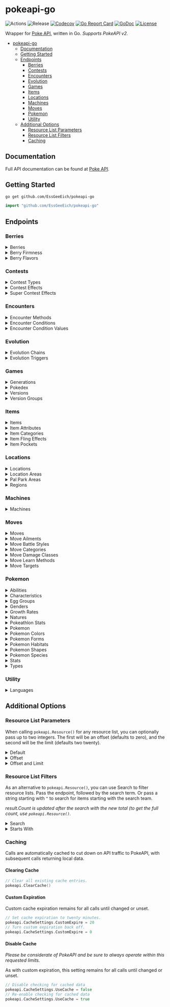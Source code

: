 # pokeapi-go
![Actions](https://github.com/EssGeeEich/pokeapi-go/workflows/Actions/badge.svg)
![Release](https://img.shields.io/github/v/release/EssGeeEich/pokeapi-go)
[![Codecov](https://img.shields.io/codecov/c/github/EssGeeEich/pokeapi-go.svg?style=flat)](https://codecov.io/gh/EssGeeEich/pokeapi-go)
[![Go Report Card](https://goreportcard.com/badge/github.com/EssGeeEich/pokeapi-go?style=flat)](https://goreportcard.com/report/github.com/EssGeeEich/pokeapi-go)
[![GoDoc](https://img.shields.io/badge/go-documentation-blue.svg?style=flat)](http://godoc.org/github.com/EssGeeEich/pokeapi-go)
[![License](https://img.shields.io/badge/license-mit-blue.svg?style=flat)](https://raw.githubusercontent.com/EssGeeEich/pokeapi-go/master/LICENSE)

Wrapper for [Poke API](https://pokeapi.co), written in Go. *Supports PokeAPI v2.*

- [pokeapi-go](#pokeapi-go)
  - [Documentation](#Documentation)
  - [Getting Started](#Getting-Started)
  - [Endpoints](#Endpoints)
    - [Berries](#Berries)
    - [Contests](#Contests)
    - [Encounters](#Encounters)
    - [Evolution](#Evolution)
    - [Games](#Games)
    - [Items](#Items)
    - [Locations](#Locations)
    - [Machines](#Machines)
    - [Moves](#Moves)
    - [Pokemon](#Pokemon)
    - [Utility](#Utility)
  - [Additional Options](#Additional-Options)
    - [Resource List Parameters](#Resource-List-Parameters)
    - [Resource List Filters](#Resource-List-Filters)
    - [Caching](#Caching)

## Documentation

Full API documentation can be found at [Poke API](https://pokeapi.co/docs/v2.html).

## Getting Started

```bash
go get github.com/EssGeeEich/pokeapi-go
```

```go
import "github.com/EssGeeEich/pokeapi-go"
```

## Endpoints

### Berries

<details>
  <summary>Berries</summary>
  
  #### Get Berries

  ```go
  b := pokeapi.Resource("berry")
  ```

  #### Get Berry

  *Must pass an ID (e.g. "1") or name (e.g. "cheri").*

  ```go
  b := pokeapi.Berry("cheri")
  ```
</details>

<details>
  <summary>Berry Firmness</summary>
  
  #### Get Berry Firmnesses

  ```go
  b := pokeapi.Resource("berry-firmness")
  ```

  #### Get Berry Firmness

  *Must pass an ID (e.g. "1") or name (e.g. "very-soft").*

  ```go
  b := pokeapi.BerryFirmness("very-soft")
  ```
</details>

<details>
  <summary>Berry Flavors</summary>
  
  #### Get Berry Flavors

  ```go
  b := pokeapi.Resource("berry-flavor")
  ```

  #### Get Berry Flavor

  *Must pass an ID (e.g. "1") or name (e.g. "spicy").*

  ```go
  b := pokeapi.BerryFlavor("spicy")
  ```
</details>

### Contests

<details>
  <summary>Contest Types</summary>
  
  #### Get Contest Types

  ```go
  c := pokeapi.Resource("berry")
  ```

  #### Get Contest Type

  *Must pass an ID (e.g. "1") or name (e.g. "cool").*

  ```go
  c := pokeapi.ContestType("cool")
  ```
</details>

<details>
  <summary>Contest Effects</summary>
  
  #### Get Contest Effects

  ```go
  c := pokeapi.Resource("contest-effect")
  ```

  #### Get Contest Effect

  *Must pass an ID (e.g. "1").*

  ```go
  c := pokeapi.ContestEffect("1")
  ```
</details>

<details>
  <summary>Super Contest Effects</summary>
  
  #### Get Super Contest Effects

  ```go
  c := pokeapi.Resource("super-contest-effect")
  ```

  #### Get Super Contest Effect

  *Must pass an ID (e.g. "1").*

  ```go
  c := pokeapi.SuperContestEffect("1")
  ```
</details>

### Encounters

<details>
  <summary>Encounter Methods</summary>
  
  #### Get Encounter Methods

  ```go
  e := pokeapi.Resource("encounter-method")
  ```

  #### Get Encounter Method

  *Must pass an ID (e.g. "1") or name (e.g. "walk").*

  ```go
  e := pokeapi.EncounterMethod("walk")
  ```
</details>

<details>
  <summary>Encounter Conditions</summary>
  
  #### Get Encounter Conditions

  ```go
  e := pokeapi.Resource("encounter-condition")
  ```

  #### Get Encounter Condition

  *Must pass an ID (e.g. "1") or name (e.g. "swarm").*

  ```go
  e := pokeapi.EncounterCondition("swarm")
  ```
</details>

<details>
  <summary>Encounter Condition Values</summary>
  
  #### Get Encounter Condition Values

  ```go
  e := pokeapi.Resource("encounter-condition-value")
  ```

  #### Get Encounter Condition Value

  *Must pass an ID (e.g. "1") or name (e.g. "swarm-yes").*

  ```go
  e := pokeapi.EncounterConditionValue("swarm-yes")
  ```
</details>

### Evolution

<details>
  <summary>Evolution Chains</summary>
  
  #### Get Evolution Chains

  ```go
  e := pokeapi.Resource("evolution-chain")
  ```

  #### Get Evolution Chain

  *Must pass an ID (e.g. "1").*

  ```go
  e := pokeapi.EvolutionChain("1")
  ```
</details>

<details>
  <summary>Evolution Triggers</summary>
  
  #### Get Evolution Triggers

  ```go
  e := pokeapi.Resource("evolution-trigger")
  ```

  #### Get Evolution Trigger

  *Must pass an ID (e.g. "1") or name (e.g. "level-up").*

  ```go
  e := pokeapi.EvolutionTrigger("level-up")
  ```
</details>

### Games

<details>
  <summary>Generations</summary>
  
  #### Get Generations

  ```go
  g := pokeapi.Resource("generation")
  ```

  #### Get Generation

  *Must pass an ID (e.g. "1") or name (e.g. "generation-i").*

  ```go
  g := pokeapi.Generation("generation-i")
  ```
</details>

<details>
  <summary>Pokedex</summary>
  
  #### Get All Pokedex

  ```go
  g := pokeapi.Resource("pokedex")
  ```

  #### Get Single Pokedex

  *Must pass an ID (e.g. "1") or name (e.g. "national").*

  ```go
  g := pokeapi.Pokedex("national")
  ```
</details>

<details>
  <summary>Versions</summary>
  
  #### Get Versions

  ```go
  g := pokeapi.Resource("version")
  ```

  #### Get Version

  *Must pass an ID (e.g. "1") or name (e.g. "red").*

  ```go
  g := pokeapi.Version("red")
  ```
</details>

<details>
  <summary>Version Groups</summary>
  
  #### Get Version Groups

  ```go
  g := pokeapi.Resource("version-group")
  ```

  #### Get Version Group

  *Must pass an ID (e.g. "1") or name (e.g. "red-blue").*

  ```go
  g := pokeapi.VersionGroup("red-blue")
  ```
</details>

### Items

<details>
  <summary>Items</summary>
  
  #### Get Items

  ```go
  i := pokeapi.Resource("item")
  ```

  #### Get Item

  *Must pass an ID (e.g. "1") or name (e.g. "master-ball").*

  ```go
  i := pokeapi.Item("master-ball")
  ```
</details>

<details>
  <summary>Item Attributes</summary>
  
  #### Get Item Attributes

  ```go
  i := pokeapi.Resource("item-attribute")
  ```

  #### Get Item Attribute

  *Must pass an ID (e.g. "1") or name (e.g. "countable").*

  ```go
  i := pokeapi.ItemAttribute("countable")
  ```
</details>

<details>
  <summary>Item Categories</summary>
  
  #### Get Item Ctegories

  ```go
  i := pokeapi.Resource("item-category")
  ```

  #### Get Item Category

  *Must pass an ID (e.g. "1") or name (e.g. "stat-boosts").*

  ```go
  i := pokeapi.ItemCategory("stat-boosts")
  ```
</details>

<details>
  <summary>Item Fling Effects</summary>
  
  #### Get Item Fling Effects

  ```go
  i := pokeapi.Resource("item-fling-effect")
  ```

  #### Get Item Fling Effect

  *Must pass an ID (e.g. "1") or name (e.g. "badly-poison").*

  ```go
  i := pokeapi.ItemFlingEffect("badly-poison")
  ```
</details>

<details>
  <summary>Item Pockets</summary>
  
  #### Get Item Pockets

  ```go
  i := pokeapi.Resource("item-pocket")
  ```

  #### Get Item Pocket

  *Must pass an ID (e.g. "1") or name (e.g. "misc").*

  ```go
  i := pokeapi.ItemPocket("misc")
  ```
</details>

### Locations

<details>
  <summary>Locations</summary>
  
  #### Get Locations

  ```go
  l := pokeapi.Resource("location")
  ```

  #### Get Location

  *Must pass an ID (e.g. "1") or name (e.g. "canalave-city").*

  ```go
  l := pokeapi.Location("canalave-city")
  ```
</details>

<details>
  <summary>Location Areas</summary>
  
  #### Get Location Areas

  ```go
  l := pokeapi.Resource("location-area")
  ```

  #### Get Location Area

  *Must pass an ID (e.g. "1") or name (e.g. "canalave-city-area").*

  ```go
  l := pokeapi.LocationArea("canalave-city-area")
  ```
</details>

<details>
  <summary>Pal Park Areas</summary>
  
  #### Get Pal Park Areas

  ```go
  l := pokeapi.Resource("pal-park-area")
  ```

  #### Get Pal Park Area

  *Must pass an ID (e.g. "1") or name (e.g. "forest").*

  ```go
  l := pokeapi.PalParkArea("forest")
  ```
</details>

<details>
  <summary>Regions</summary>
  
  #### Get Regions

  ```go
  l := pokeapi.Resource("region")
  ```

  #### Get Region

  *Must pass an ID (e.g. "1") or name (e.g. "kanto").*

  ```go
  l := pokeapi.Region("kanto")
  ```
</details>

### Machines

<details>
  <summary>Machines</summary>
  
  #### Get Machines

  ```go
  m := pokeapi.Resource("machine")
  ```

  #### Get Machine

  *Must pass an ID (e.g. "1").*

  ```go
  m := pokeapi.Machine("1")
  ```
</details>

### Moves

<details>
  <summary>Moves</summary>
  
  #### Get Moves

  ```go
  m := pokeapi.Resource("move")
  ```

  #### Get Move

  *Must pass an ID (e.g. "1") or name (e.g. "pound").*

  ```go
  m := pokeapi.Move("pound")
  ```
</details>

<details>
  <summary>Move Ailments</summary>
  
  #### Get Move Ailments

  ```go
  m := pokeapi.Resource("move-ailment")
  ```

  #### Get Move Ailment

  *Must pass an ID (e.g. "1") or name (e.g. "paralysis").*

  ```go
  m := pokeapi.MoveAilment("paralysis")
  ```
</details>

<details>
  <summary>Move Battle Styles</summary>
  
  #### Get Move Battle Styles

  ```go
  m := pokeapi.Resource("move-battle-style")
  ```

  #### Get Move Battle Style

  *Must pass an ID (e.g. "1") or name (e.g. "attack").*

  ```go
  m := pokeapi.MoveBattleStyle("attack")
  ```
</details>

<details>
  <summary>Move Categories</summary>
  
  #### Get Move Categories

  ```go
  m := pokeapi.Resource("move-catgory")
  ```

  #### Get Move Category

  *Must pass an ID (e.g. "1") or name (e.g. "ailment").*

  ```go
  m := pokeapi.MoveCategory("ailment")
  ```
</details>

<details>
  <summary>Move Damage Classes</summary>
  
  #### Get Move Damage Classes

  ```go
  m := pokeapi.Resource("move-damage-class")
  ```

  #### Get Move Damage Class

  *Must pass an ID (e.g. "1") or name (e.g. "status").*

  ```go
  m := pokeapi.MoveDamageClass("status")
  ```
</details>

<details>
  <summary>Move Learn Methods</summary>
  
  #### Get Move Learn Methods

  ```go
  m := pokeapi.Resource("move-learn-method")
  ```

  #### Get Move Learn Method

  *Must pass an ID (e.g. "1") or name (e.g. "level-up").*

  ```go
  m := pokeapi.MoveLearnMethod("level-up")
  ```
</details>

<details>
  <summary>Move Targets</summary>
  
  #### Get Move Targets

  ```go
  m := pokeapi.Resource("move-target")
  ```

  #### Get Move Target

  *Must pass an ID (e.g. "1") or name (e.g. "specific-move").*

  ```go
  m := pokeapi.MoveTarget("specific-move")
  ```
</details>

### Pokemon

<details>
  <summary>Abilities</summary>
  
  #### Get Abilities

  ```go
  p := pokeapi.Resource("ability")
  ```

  #### Get Ability

  *Must pass an ID (e.g. "1") or name (e.g. "stench").*

  ```go
  p := pokeapi.Ability("stench")
  ```
</details>

<details>
  <summary>Characteristics</summary>
  
  #### Get Characteristics

  ```go
  p := pokeapi.Resource("characteristic")
  ```

  #### Get Characteristic

  *Must pass an ID (e.g. "1").*

  ```go
  p := pokeapi.Characteristic("1")
  ```
</details>

<details>
  <summary>Egg Groups</summary>
  
  #### Get Egg Groups

  ```go
  p := pokeapi.Resource("egg-group")
  ```

  #### Get Egg Group

  *Must pass an ID (e.g. "1") or name (e.g. "monster").*

  ```go
  p := pokeapi.EggGroup("monster")
  ```
</details>

<details>
  <summary>Genders</summary>
  
  #### Get Genders

  ```go
  p := pokeapi.Resource("gender")
  ```

  #### Get Gender

  *Must pass an ID (e.g. "1") or name (e.g. "female").*

  ```go
  p := pokeapi.Gender("female")
  ```
</details>

<details>
  <summary>Growth Rates</summary>
  
  #### Get Growth Rates

  ```go
  p := pokeapi.Resource("growth-rate")
  ```

  #### Get Growth Rate

  *Must pass an ID (e.g. "1") or name (e.g. "slow").*

  ```go
  p := pokeapi.GrowthRate("slow")
  ```
</details>

<details>
  <summary>Natures</summary>
  
  #### Get Natures

  ```go
  p := pokeapi.Resource("nature")
  ```

  #### Get Nature

  *Must pass an ID (e.g. "1") or name (e.g. "hardy").*

  ```go
  p := pokeapi.Nature("hardy")
  ```
</details>

<details>
  <summary>Pokeathlon Stats</summary>
  
  #### Get Pokeathlon Stats

  ```go
  p := pokeapi.Resource("pokeathlon-stat")
  ```

  #### Get Pokeathlon Stat

  *Must pass an ID (e.g. "1") or name (e.g. "speed").*

  ```go
  p := pokeapi.PokeathlonStat("speed")
  ```
</details>

<details>
  <summary>Pokemon</summary>
  
  #### Get All Pokemon

  ```go
  l := pokeapi.Resource("pokemon")
  ```

  #### Get Single Pokemon

  *Must pass an ID (e.g. "1") or name (e.g. "bulbasaur").*

  ```go
  l := pokeapi.Pokemon("bulabsaur")
  ```
</details>

<details>
  <summary>Pokemon Colors</summary>
  
  #### Get Pokemon Colors

  ```go
  p := pokeapi.Resource("pokemon-color")
  ```

  #### Get Pokemon Color

  *Must pass an ID (e.g. "1") or name (e.g. "black").*

  ```go
  p := pokeapi.PokemonColor("black")
  ```
</details>

<details>
  <summary>Pokemon Forms</summary>
  
  #### Get Pokemon Forms

  ```go
  p := pokeapi.Resource("pokemon-form")
  ```

  #### Get Pokemon Form

  *Must pass an ID (e.g. "1") or name (e.g. "bulbasaur").*

  ```go
  p := pokeapi.PokemonForm("bulabsaur")
  ```
</details>

<details>
  <summary>Pokemon Habitats</summary>
  
  #### Get Pokemon Habitats

  ```go
  p := pokeapi.Resource("pokemon-habitat")
  ```

  #### Get Pokemon Habitat

  *Must pass an ID (e.g. "1") or name (e.g. "cave").*

  ```go
  p := pokeapi.PokemonHabitat("cave")
  ```
</details>

<details>
  <summary>Pokemon Shapes</summary>
  
  #### Get Pokemon Shapes

  ```go
  p := pokeapi.Resource("pokemon-shape")
  ```

  #### Get Pokemon Shape

  *Must pass an ID (e.g. "1") or name (e.g. "ball").*

  ```go
  p := pokeapi.PokemonShape("ball")
  ```
</details>

<details>
  <summary>Pokemon Species</summary>
  
  #### Get All Pokemon Species

  ```go
  p := pokeapi.Resource("pokemon-species")
  ```

  #### Get Single Pokemon Species

  *Must pass an ID (e.g. "1") or name (e.g. "bulbasaur").*

  ```go
  p := pokeapi.PokemonSpecies("bulabsaur")
  ```
</details>

<details>
  <summary>Stats</summary>
  
  #### Get Stats

  ```go
  p := pokeapi.Resource("stat")
  ```

  #### Get Stat

  *Must pass an ID (e.g. "1") or name (e.g. "hp").*

  ```go
  p := pokeapi.Stat("hp")
  ```
</details>

<details>
  <summary>Types</summary>
  
  #### Get Types

  ```go
  p := pokeapi.Resource("type")
  ```

  #### Get Type

  *Must pass an ID (e.g. "1") or name (e.g. "normal").*

  ```go
  p := pokeapi.Type("normal")
  ```
</details>

### Utility

<details>
  <summary>Languages</summary>
  
  #### Get Languages

  ```go
  u := pokeapi.Resource("language")
  ```

  #### Get Language

  *Must pass an ID (e.g. "1") or name (e.g. "en").*

  ```go
  u := pokeapi.Language("en")
  ```
</details>

## Additional Options

### Resource List Parameters

When calling `pokeapi.Resource()` for any resource list, you can optionally pass up to two integers. The first will be an offset (defaults to zero), and the second will be the limit (defaults two twenty).

<details>
  <summary>Default</summary>
  
  ```go
  r := pokeapi.Resource("pokemon")
  fmt.Println(len(r.Results)) // 20
  fmt.Println(r.Results[0].Name) // "bulbasaur"
  ```
</details>

<details>
  <summary>Offset</summary>

  ```go
  r := pokeapi.Resource("pokemon", 3)
  fmt.Println(len(r.Results)) // 20
  fmt.Println(r.Results[0].Name) // "charmander"
  ```
</details>

<details>
  <summary>Offset and Limit</summary>

  ```go
  r := pokeapi.Resource("pokemon", 6, 10)
  fmt.Println(len(r.Results)) // 10
  fmt.Println(r.Results[0].Name) // "squirtle"
  ```
</details>

### Resource List Filters

As an alternative to `pokeapi.Resource()`, you can use Search to filter resource lists. Pass the endpoint, followed by the search term. Or pass a string starting with `^` to search for items starting with the search team.

*result.Count is updated after the search with the new total (to get the full count, use `pokeapi.Resource()`.*

<details>
  <summary>Search</summary>

  ```go
  s := pokeapi.Search("pokemon", "saur")
  fmt.Println(len(s.Results)) // 4
  fmt.Println(s.Results[3].Name) // venusaur-mega
  ```
</details>

<details>
  <summary>Starts With</summary>

  ```go
  s := pokeapi.Search("pokemon", "^a")
  fmt.Println(len(s.Results)) // 44
  fmt.Println(s.Results[0].Name) // arbok
  ```

  ```go
  s := pokeapi.Search("pokemon", "^bulb")
  fmt.Println(len(s.Results)) // 1
  fmt.Println(s.Results[0].Name) // bulbasaur
  ```
</details>

### Caching

Calls are automatically cached to cut down on API traffic to PokeAPI, with subsequent calls returning local data.

#### Clearing Cache

```go
// Clear all existing cache entries.
pokeapi.ClearCache()
```

#### Custom Expiration

Custom cache expiration remains for all calls until changed or unset.

```go
// Set cache expiration to twenty minutes.
pokeapi.CacheSettings.CustomExpire = 20
// Turn custom expiration back off.
pokeapi.CacheSettings.CustomExpire = 0
```

#### Disable Cache

_Please be considerate of PokeAPI and be sure to always operate within this requested limits._

As with custom expiration, this setting remains for all calls until changed or unset.

```go
// Disable checking for cached data
pokeapi.CacheSettings.UseCache = false
// Re-enable checking for cached data
pokeapi.CacheSettings.UseCache = true
```
